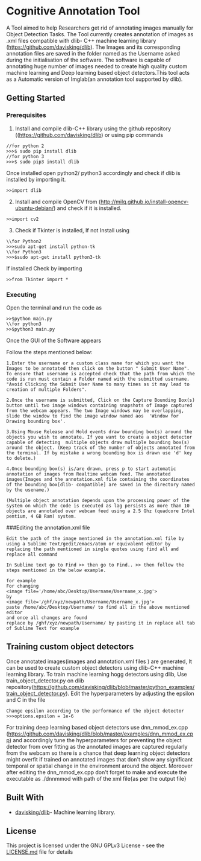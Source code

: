 # Cognitive Annotation Tool

A Tool aimed to help Researchers get rid of annotating images manually for Object Detection Tasks. The Tool currently creates annotation of images as .xml files compatible with dlib- C++ machine learning library (https://github.com/davisking/dlib). The Images and its corresponding annotation files are saved in the folder named as the Username asked during the initialisation of the software.
The software is capable of annotating huge number of images needed to create high quality custom machine learning and Deep learning based object detectors.This tool acts as a Automatic version of Imglab(an annotation tool supported by dlib).

## Getting Started


### Prerequisites
 
1. Install and compile dlib-C++ library using the github repository ((https://github.com/davisking/dlib) or using pip commands 

```
//for python 2
>>>$ sudo pip install dlib 
//for python 3
>>>$ sudo pip3 install dlib
```
Once installed open python2/ python3 accordingly and check if dlib is installed by importing it.

```
>>import dlib

```
2. Install and compile OpenCV from (http://milq.github.io/install-opencv-ubuntu-debian/) and check if it is installed.

```
>>import cv2

```
3. Check if Tkinter is installed, If not Install  using 

```
\\for Python2
>>>sudo apt-get install python-tk
\\for Python3
>>>$sudo apt-get install python3-tk
```
If installed Check by importing
```
>>from Tkinter import *

```
### Executing

Open the terminal and run the code as
```
>>$python main.py
\\for python3
>>$python3 main.py
```

Once the GUI of the Software appears

Follow the steps mentioned below:

```
1.Enter the username or a custom class name for which you want the Images to be annotated then click on the button " Submit User Name". To ensure that username is accepted check that the path from which the code is run must contain a Folder named with the submitted username. "Avoid Clicking the Submit User Name to many times as it may lead to creation of multiple Folders".

2.Once the username is submitted, Click on the Capture Bounding Box(s) button until two image windows containing snapshots of Image captured from the webcam appears. The two Image windows may be overlapping, slide the window to find the image window named aos  'Window for Drawing bounding box'.

3.Using Mouse Release and Hold events draw bounding box(s) around the objects you wish to annotate. If you want to create a object detector capable of detecting  multiple objects draw multiple bounding box(s) around the object. (Keep track of the number of objects annotated from the terminal. If by mistake a wrong bounding box is drawn use 'd' key to delete.)

4.Once bounding box(s) is/are drawn, press p to start automatic annotation of images from Realtime webcam feed. The annotated images(Images and the annotation.xml file containing the coordinates of the bounding box[dlib- compatible] are saved in the directory named by the usename.)

(Multiple object annotation depends upon the processing power of the system on which the code is executed as lag persists as more than 10 objects are annotated over webcam feed using a 2.5 Ghz (quadcore Intel pentium, 4 GB Ram) system.

```
###Editing the annotation.xml file
```
Edit the path of the image mentioned in the annotation.xml file by using a Sublime Text/gedit/emacs/atom or equivalent editor by replacing the path mentioned in single quotes using find all and replace all command

In Sublime text go to Find >> then go to Find.. >> then follow the steps mentioned in the below example.

for example
For changing
<image file='/home/abc/Desktop/Username/Username_x.jpg'>
by 
<image file='/ghf/xyz/newpath/Username/Username_x.jpg'>
paste /home/abc/Desktop/Username/ to find all in the above mentioned editor
and once all changes are found
replace by /ghf/xyz/newpath/Username/ by pasting it in replace all tab of Sublime Text for example

```



## Training custom object detectors

Once annotated images(images and annotation.xml files ) are generated, It can be used to create custom object detectors using dlib-C++
machine learning library. To train machine learning hogg detectors using dlib, Use  train_object_detector.py on dlib repository(https://github.com/davisking/dlib/blob/master/python_examples/train_object_detector.py). Edit the hyperparameters by adjusting the epsilon and C in the file
```
Change epsilon according to the performance of the object detector
>>>options.epsilon = 1e-6
```
For training deep learning based object detectors use dnn_mmod_ex.cpp (https://github.com/davisking/dlib/blob/master/examples/dnn_mmod_ex.cpp) and accordingly tune the hyperparameters for preventing the object detector from over fitting as the annotated images are captured regularly from the webcam so there is a chance that deep learning object detectors might overfit if trained on annotated images that don't show any significant temporal or spatial change in the environment around the object. Moreover after editing the dnn_mmod_ex.cpp don't forget to make and execute the executable as ./dnnmmod with path of the xml file{as per the output file}


## Built With

* [davisking/dlib](https://github.com/davisking/dlib)- Machine learning library.




## License

This project is licensed under the GNU GPLv3 License - see the [LICENSE.md](LICENSE.md) file for details



